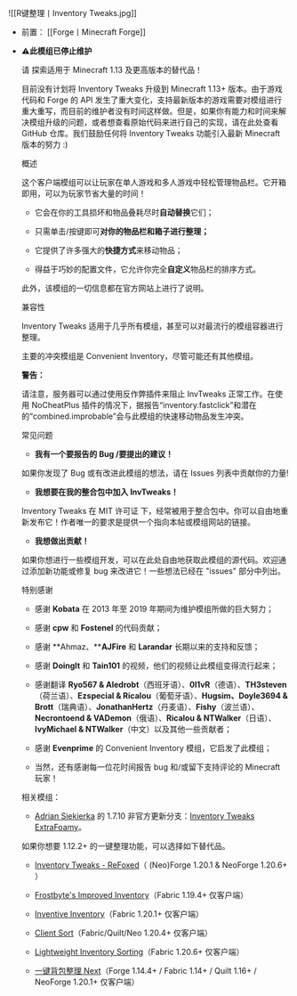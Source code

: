 ![[R键整理丨Inventory Tweaks.jpg]]
- 前置：
 [[Forge丨Minecraft Forge]]

- ⚠️**此模组已停止维护**
    
    请 探索适用于 Minecraft 1.13 及更高版本的替代品！
    
      
    
    目前没有计划将 Inventory Tweaks 升级到 Minecraft 1.13+ 版本。由于游戏代码和 Forge 的 API 发生了重大变化，支持最新版本的游戏需要对模组进行重大重写，而目前的维护者没有时间这样做。但是，如果你有能力和时间来解决模组升级的问题，或者想查看原始代码来进行自己的实现，请在此处查看 GitHub 仓库。我们鼓励任何将 Inventory Tweaks 功能引入最新 Minecraft 版本的努力 :)
    
    概述
    
    这个客户端模组可以让玩家在单人游戏和多人游戏中轻松管理物品栏。它开箱即用，可以为玩家节省大量的时间！
    
    - 它会在你的工具损坏和物品叠耗尽时**自动替换**它们；
        
    - 只需单击/按键即可**对你的物品栏和箱子进行整理；**  
        
    - 它提供了许多强大的**快捷方式**来移动物品；
        
    - 得益于巧妙的配置文件，它允许你完全**自定义**物品栏的排序方式。
        
    
    此外，该模组的一切信息都在官方网站上进行了说明。
    
    兼容性
    
    Inventory Tweaks 适用于几乎所有模组，甚至可以对最流行的模组容器进行整理。
    
    主要的冲突模组是 Convenient Inventory，尽管可能还有其他模组。
    
    **警告：**
    
    请注意，服务器可以通过使用反作弊插件来阻止 InvTweaks 正常工作。在使用 NoCheatPlus 插件的情况下，据报告“inventory.fastclick”和潜在的“combined.improbable”会与此模组的快速移动物品发生冲突。
    
    常见问题
    
    - **我有一个要报告的 Bug /要提出的建议！**
        
    
    如果你发现了 Bug 或有改进此模组的想法，请在 Issues 列表中贡献你的力量!
    
    - **我想要在我的整合包中加入 InvTweaks！**
        
    
    Inventory Tweaks 在 MIT 许可证 下，经常被用于整合包中。你可以自由地重新发布它！作者唯一的要求是提供一个指向本帖或模组网站的链接。  
    
    - **我想做出贡献！**
        
    
    如果你想进行一些模组开发，可以在此处自由地获取此模组的源代码。欢迎通过添加新功能或修复 bug 来改进它！一些想法已经在 "issues" 部分中列出。
    
    特别感谢
    
    - 感谢 **Kobata** 在 2013 年至 2019 年期间为维护模组所做的巨大努力；  
        
    - 感谢 **cpw** 和 **Fostenel** 的代码贡献；
        
    - 感谢 **Ahmaz、****AJFire** 和 **Larandar** 长期以来的支持和反馈；
        
    - 感谢 **DoingIt** 和 **Tain101** 的视频，他们的视频让此模组变得流行起来；
        
    - 感谢翻译 **Ryo567 & Aledrobt**（西班牙语）、**0l1vR**（德语）、**TH3steven**（荷兰语）、**Ezspecial & Ricalou**（葡萄牙语）、**Hugsim、Doyle3694 & Brott**（瑞典语）、**JonathanHertz**（丹麦语）、**Fishy**（波兰语）、**Necrontoend & VADemon**（俄语）、**Ricalou & NTWalker**（日语）、**IvyMichael & NTWalker**（中文）以及其他一些贡献者；
        
    - 感谢 **Evenprime** 的 Convenient Inventory 模组，它启发了此模组；
        
    - 当然，还有感谢每一位花时间报告 bug 和/或留下支持评论的 Minecraft 玩家！
        
    
    相关模组：
    
    - [Adrian Siekierka](https://www.mcmod.cn/author/22377.html "Adrian Siekierka") 的 1.7.10 非官方更新分支：[Inventory Tweaks ExtraFoamy](https://www.mcmod.cn/class/15934.html)。
        
    
    如果你想要 1.12.2+ 的一键整理功能，可以选择如下替代品。
    
    - [Inventory Tweaks - ReFoxed](https://www.mcmod.cn/class/15697.html "Inventory Tweaks - ReFoxed")（ (Neo)Forge 1.20.1 & NeoForge 1.20.6+ ）  
        
    - [](https://www.mcmod.cn/class/14915.html "Frostbyte's Improved Inventory")[Frostbyte's Improved Inventory](https://www.mcmod.cn/class/14915.html "Frostbyte's Improved Inventory")（Fabric 1.19.4+ 仅客户端）
        
    - [](https://www.mcmod.cn/class/15288.html "Inventive Inventory")[Inventive Inventory](https://www.mcmod.cn/class/15288.html "Inventive Inventory")（Fabric 1.20.1+ 仅客户端）  
        
    - [](https://www.mcmod.cn/class/15389.html "Client Sort")[Client Sort](https://www.mcmod.cn/class/15389.html "Client Sort")（Fabric/Quilt/Neo 1.20.4+ 仅客户端）  
        
    - [Lightweight Inventory Sorting](https://www.mcmod.cn/class/15406.html "Lightweight Inventory Sorting")（Fabric 1.20.6+ 仅客户端）
        
    - [一键背包整理 Next](https://www.mcmod.cn/class/4104.html)（Forge 1.14.4+ / Fabric 1.14+ / Quilt 1.16+ / NeoForge 1.20.1+ 仅客户端）